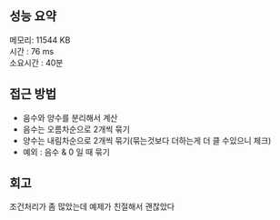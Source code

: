 
## 성능 요약
메모리: 11544 KB  
시간 : 76 ms  
소요시간 : 40분


## 접근 방법
- 음수와 양수를 분리해서 계산  
- 음수는 오름차순으로 2개씩 묶기
- 양수는 내림차순으로 2개씩 묶기(묶는것보다 더하는게 더 클 수있으니 체크)
- 예외 : 음수 & 0 일 때 묶기


## 회고
조건처리가 좀 많았는데 예제가 친절해서 괜찮았다  

